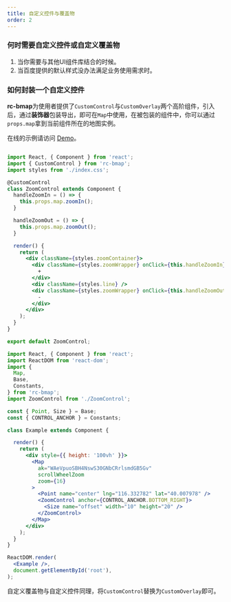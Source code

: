 ```yaml
---
title: 自定义控件与覆盖物
order: 2
---
```


### 何时需要自定义控件或自定义覆盖物

1. 当你需要与其他UI组件库结合的时候。
2. 当百度提供的默认样式没办法满足业务使用需求时。

### 如何封装一个自定义控件

**rc-bmap**为使用者提供了`CustomControl`与`CustomOverlay`两个高阶组件，引入后，通过**装饰器**包装导出，即可在`Map`中使用，在被包装的组件中，你可以通过`props.map`拿到当前组件所在的地图实例。

在线的示例请访问 [Demo](https://jsfiddle.net/ioslh/h4u8mdng/25/)。

```jsx

import React, { Component } from 'react';
import { CustomControl } from 'rc-bmap';
import styles from './index.css';

@CustomControl
class ZoomControl extends Component {
  handleZoomIn = () => {
    this.props.map.zoomIn();
  }

  handleZoomOut = () => {
    this.props.map.zoomOut();
  }

  render() {
    return (
      <div className={styles.zoomContainer}>
        <div className={styles.zoomWrapper} onClick={this.handleZoomIn}>
          +
        </div>
        <div className={styles.line} />
        <div className={styles.zoomWrapper} onClick={this.handleZoomOut}>
          -
        </div>
      </div>
    );
  }
}

export default ZoomControl;

```

```jsx
import React, { Component } from 'react';
import ReactDOM from 'react-dom';
import {
  Map,
  Base,
  Constants,
} from 'rc-bmap';
import ZoomControl from './ZoomControl';

const { Point, Size } = Base;
const { CONTROL_ANCHOR } = Constants;

class Example extends Component {

  render() {
    return (
      <div style={{ height: '100vh' }}>
        <Map
          ak="WAeVpuoSBH4NswS30GNbCRrlsmdGB5Gv"
          scrollWheelZoom
          zoom={16}
        >
          <Point name="center" lng="116.332782" lat="40.007978" />
          <ZoomControl anchor={CONTROL_ANCHOR.BOTTOM_RIGHT}>
            <Size name="offset" width="10" height="20" />
          </ZoomControl>
        </Map>
      </div>
    );
  }
}

ReactDOM.render(
  <Example />,
  document.getElementById('root'),
);
```

自定义覆盖物与自定义控件同理，将`CustomControl`替换为`CustomOverlay`即可。